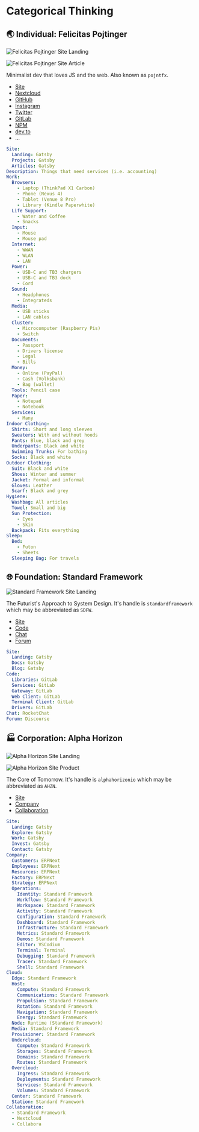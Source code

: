 # Categorical Thinking

## 🌏 Individual: Felicitas Pojtinger

![Felicitas Pojtinger Site Landing](./assets/individual-felicitas-pojtinger-site-landing.webp)

![Felicitas Pojtinger Site Article](./assets/individual-felicitas-pojtinger-site-article.webp)

Minimalist dev that loves JS and the web. Also known as `pojntfx`.

- [Site](https://felicitas.pojtinger.com)
- [Nextcloud](https://nextcloud.com/pojntfx)
- [GitHub](https://github.com/pojntfx)
- [Instagram](https://github.com/pojntfx)
- [Twitter](https://twitter.com/@pojntfx)
- [GitLab](https://gitlab.com/pojntfx)
- [NPM](https://npmjs.com/~pojntfx)
- [dev.to](https://dev.to/pojntfx)
- ...

```yaml
Site:
  Landing: Gatsby
  Projects: Gatsby
  Articles: Gatsby
Description: Things that need services (i.e. accounting)
Work:
  Browsers:
    - Laptop (ThinkPad X1 Carbon)
    - Phone (Nexus 4)
    - Tablet (Venue 8 Pro)
    - Library (Kindle Paperwhite)
  Life Support:
    - Water and Coffee
    - Snacks
  Input:
    - Mouse
    - Mouse pad
  Internet:
    - WWAN
    - WLAN
    - LAN
  Power:
    - USB-C and TB3 chargers
    - USB-C and TB3 dock
    - Cord
  Sound:
    - Headphones
    - Integrateds
  Media:
    - USB sticks
    - LAN cables
  Cluster:
    - Microcomputer (Raspberry Pis)
    - Switch
  Documents:
    - Passport
    - Drivers license
    - Legal
    - Bills
  Money:
    - Online (PayPal)
    - Cash (Volksbank)
    - Bag (wallet)
  Tools: Pencil case
  Paper:
    - Notepad
    - Notebook
  Services:
    - Many
Indoor Clothing:
  Shirts: Short and long sleeves
  Sweaters: With and without hoods
  Pants: Blue, black and grey
  Underpants: Black and white
  Swimming Trunks: For bathing
  Socks: Black and white
Outdoor Clothing:
  Suit: Black and white
  Shoes: Winter and summer
  Jacket: Formal and informal
  Gloves: Leather
  Scarf: Black and grey
Hygiene:
  Washbag: All articles
  Towel: Small and big
  Sun Protection:
    - Eyes
    - Skin
  Backpack: Fits everything
Sleep:
  Bed:
    - Futon
    - Sheets
  Sleeping Bag: For travels
```

## 🌐 Foundation: Standard Framework

![Standard Framework Site Landing](./assets/foundation-standard-framework-site-landing.webp)

The Futurist's Approach to System Design. It's handle is `standardframework` which may be abbreviated as `SDFW`.

- [Site](https://standardframework.io)
- [Code](https://code.standardframework.io)
- [Chat](https://chat.standardframework.io)
- [Forum](https://forum.standardframework.io)

```yaml
Site:
  Landing: Gatsby
  Docs: Gatsby
  Blog: Gatsby
Code:
  Libraries: GitLab
  Services: GitLab
  Gateway: GitLab
  Web Client: GitLab
  Terminal Client: GitLab
  Drivers: GitLab
Chat: RocketChat
Forum: Discourse
```

## 🏭 Corporation: Alpha Horizon

![Alpha Horizon Site Landing](./assets/corporation-alpha-horizon-site-landing.webp)

![Alpha Horizon Site Product](./assets/corporation-alpha-horizon-site-product.webp)

The Core of Tomorrow. It's handle is `alphahorizonio` which may be abbreviated as `AHZN`.

- [Site](https://alphahorizon.io)
- [Company](https://company.alphahorizon.io)
- [Collaboration](https://collaboration.alphahorizon.io)

```yaml
Site:
  Landing: Gatsby
  Explore: Gatsby
  Work: Gatsby
  Invest: Gatsby
  Contact: Gatsby
Company:
  Customers: ERPNext
  Employees: ERPNext
  Resources: ERPNext
  Factory: ERPNext
  Strategy: ERPNext
  Operations:
    Identity: Standard Framework
    Workflow: Standard Framework
    Workspace: Standard Framework
    Activity: Standard Framework
    Configuration: Standard Framework
    Dashboard: Standard Framework
    Infrastructure: Standard Framework
    Metrics: Standard Framework
    Demos: Standard Framework
    Editor: VSCodium
    Terminal: Terminal
    Debugging: Standard Framework
    Tracer: Standard Framework
    Shell: Standard Framework
Cloud:
  Edge: Standard Framework
  Host:
    Compute: Standard Framework
    Communications: Standard Framework
    Propulsion: Standard Framework
    Rotation: Standard Framework
    Navigation: Standard Framework
    Energy: Standard Framework
  Node: Runtime (Standard Framework)
  Media: Standard Framework
  Provisioner: Standard Framework
  Undercloud:
    Compute: Standard Framework
    Storages: Standard Framework
    Domains: Standard Framework
    Routes: Standard Framework
  Overcloud:
    Ingress: Standard Framework
    Deployments: Standard Framework
    Services: Standard Framework
    Volumes: Standard Framework
  Center: Standard Framework
  Station: Standard Framework
Collaboration:
  - Standard Framework
  - Nextcloud
  - Collabora
```
